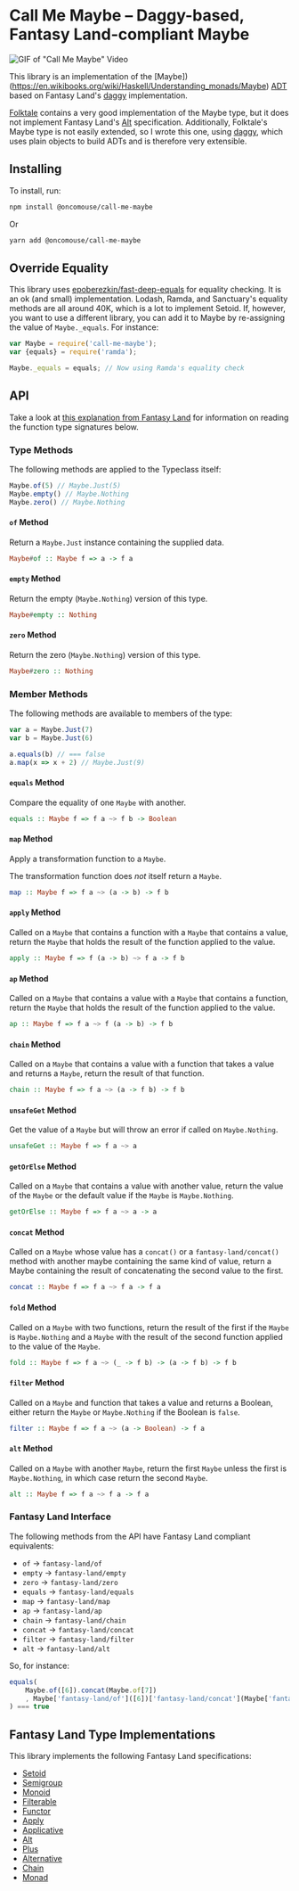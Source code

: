 # Call Me Maybe – Daggy-based, Fantasy Land-compliant Maybe

![GIF of "Call Me Maybe" Video](https://media.giphy.com/media/jRfNbVMf2zqZG/giphy.gif)

This library is an implementation of the [Maybe])(https://en.wikibooks.org/wiki/Haskell/Understanding_monads/Maybe) [ADT](https://en.wikipedia.org/wiki/Algebraic_data_type) based on Fantasy Land's [daggy](https://github.com/fantasyland/daggy) implementation.

[Folktale](https://github.com/origamitower/folktale) contains a very good implementation of the Maybe type, but it does not implement Fantasy Land's [Alt](http://www.tomharding.me/2017/04/24/fantas-eel-and-specification-10/) specification. Additionally, Folktale's Maybe type is not easily extended, so I wrote this one, using [daggy](https://github.com/fantasyland/daggy), which uses plain objects to build ADTs and is therefore very extensible.

## Installing

To install, run:

~~~bash
npm install @oncomouse/call-me-maybe
~~~


Or

~~~bash
yarn add @oncomouse/call-me-maybe
~~~

## Override Equality

This library uses [epoberezkin/fast-deep-equals](https://github.com/epoberezkin/fast-deep-equal) for equality checking. It is an ok (and small) implementation. Lodash, Ramda, and Sanctuary's equality methods are all around 40K, which is a lot to implement Setoid. If, however, you want to use a different library, you can add it to Maybe by re-assigning the value of `Maybe._equals`. For instance:

~~~javascript
var Maybe = require('call-me-maybe');
var {equals} = require('ramda');

Maybe._equals = equals; // Now using Ramda's equality check
~~~

## API

Take a look at [this explanation from Fantasy Land](https://github.com/fantasyland/fantasy-land#type-signature-notation) for information on reading the function type signatures below.

### Type Methods

The following methods are applied to the Typeclass itself:

~~~javascript
Maybe.of(5) // Maybe.Just(5)
Maybe.empty() // Maybe.Nothing
Maybe.zero() // Maybe.Nothing
~~~

#### `of` Method

Return a `Maybe.Just` instance containing the supplied data.

~~~haskell
Maybe#of :: Maybe f => a -> f a
~~~

#### `empty` Method

Return the empty (`Maybe.Nothing`) version of this type.

~~~haskell
Maybe#empty :: Nothing
~~~

#### `zero` Method

Return the zero (`Maybe.Nothing`) version of this type.

~~~haskell
Maybe#zero :: Nothing
~~~

### Member Methods

The following methods are available to members of the type:

~~~javascript
var a = Maybe.Just(7)
var b = Maybe.Just(6)

a.equals(b) // === false
a.map(x => x + 2) // Maybe.Just(9)
~~~

#### `equals` Method

Compare the equality of one `Maybe` with another.

~~~haskell
equals :: Maybe f => f a ~> f b -> Boolean
~~~

#### `map` Method

Apply a transformation function to a `Maybe`.

The transformation function does *not* itself return a `Maybe`.

~~~haskell
map :: Maybe f => f a ~> (a -> b) -> f b
~~~

#### `apply` Method

Called on a `Maybe` that contains a function with a `Maybe` that contains a value, return the `Maybe` that holds the result of the function applied to the value.

~~~haskell
apply :: Maybe f => f (a -> b) ~> f a -> f b
~~~

#### `ap` Method

Called on a `Maybe` that contains a value with a `Maybe` that contains a function, return the `Maybe` that holds the result of the function applied to the value.

~~~haskell
ap :: Maybe f => f a ~> f (a -> b) -> f b
~~~

#### `chain` Method

Called on a `Maybe` that contains a value with a function that takes a value and returns a `Maybe`, return the result of that function.

~~~haskell
chain :: Maybe f => f a ~> (a -> f b) -> f b
~~~

#### `unsafeGet` Method

Get the value of a `Maybe` but will throw an error if called on `Maybe.Nothing`.

~~~haskell
unsafeGet :: Maybe f => f a ~> a
~~~

#### `getOrElse` Method

Called on a `Maybe` that contains a value with another value, return the value of the `Maybe` or the default value if the `Maybe` is `Maybe.Nothing`.

~~~haskell
getOrElse :: Maybe f => f a ~> a -> a
~~~

#### `concat` Method

Called on a `Maybe` whose value has a `concat()` or a `fantasy-land/concat()` method with another maybe containing the same kind of value, return a Maybe containing the result of concatenating the second value to the first.

~~~haskell
concat :: Maybe f => f a ~> f a -> f a
~~~

#### `fold` Method

Called on a `Maybe` with two functions, return the result of the first if the `Maybe` is `Maybe.Nothing` and a `Maybe` with the result of the second function applied to the value of the `Maybe`.

~~~haskell
fold :: Maybe f => f a ~> (_ -> f b) -> (a -> f b) -> f b
~~~

#### `filter` Method

Called on a `Maybe` and function that takes a value and returns a Boolean, either return the `Maybe` or `Maybe.Nothing` if the Boolean is `false`.

~~~haskell
filter :: Maybe f => f a ~> (a -> Boolean) -> f a
~~~

#### `alt` Method

Called on a `Maybe` with another `Maybe`, return the first `Maybe` unless the first is `Maybe.Nothing`, in which case return the second `Maybe`.

~~~haskell
alt :: Maybe f => f a ~> f a -> f a
~~~

### Fantasy Land Interface

The following methods from the API have Fantasy Land compliant equivalents:

* `of` -> `fantasy-land/of`
* `empty` -> `fantasy-land/empty`
* `zero` -> `fantasy-land/zero`
* `equals` -> `fantasy-land/equals`
* `map` -> `fantasy-land/map`
* `ap` -> `fantasy-land/ap`
* `chain` -> `fantasy-land/chain`
* `concat` -> `fantasy-land/concat`
* `filter` -> `fantasy-land/filter`
* `alt` -> `fantasy-land/alt`

So, for instance:

~~~javascript
equals(
    Maybe.of([6]).concat(Maybe.of[7])
    , Maybe['fantasy-land/of']([6])['fantasy-land/concat'](Maybe['fantasy-land/of']([7]))
) === true
~~~

## Fantasy Land Type Implementations

This library implements the following Fantasy Land specifications:

* [Setoid](https://github.com/fantasyland/fantasy-land#setoid)
* [Semigroup](https://github.com/fantasyland/fantasy-land#semigroup)
* [Monoid](https://github.com/fantasyland/fantasy-land#monoid)
* [Filterable](https://github.com/fantasyland/fantasy-land#filterable)
* [Functor](https://github.com/fantasyland/fantasy-land#monoid)
* [Apply](https://github.com/fantasyland/fantasy-land#monoid)
* [Applicative](https://github.com/fantasyland/fantasy-land#applicative)
* [Alt](https://github.com/fantasyland/fantasy-land#alt)
* [Plus](https://github.com/fantasyland/fantasy-land#plus)
* [Alternative](https://github.com/fantasyland/fantasy-land#alternative)
* [Chain](https://github.com/fantasyland/fantasy-land#chain)
* [Monad](https://github.com/fantasyland/fantasy-land#monad)
